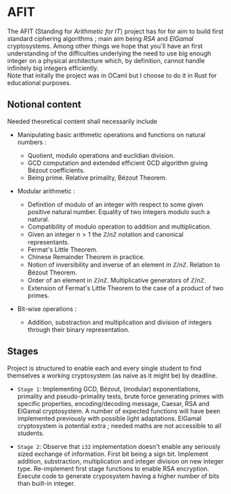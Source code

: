 # AFIT

The AFIT (Standing for *Arithmetic for IT*) project has for for aim to
build first standard ciphering algorithms ; main aim being *RSA* and
*ElGamal* cryptosystems. Among other things we hope that you'll have
an first understanding of the difficulties underlying the need to use
big enough integer on a physical architecture which, by definition,
cannot handle infinitely big integers efficiently.<br>
Note that initally the project was in OCaml but I choose to do it in
Rust for educational purposes.

## Notional content

Needed theoretical content shall necessarily include

- Manipulating basic arithmetic operations and functions on
  natural numbers :

    - Quotient, modulo operations and euclidian division.
    - GCD computation and extended efficient GCD algorithm giving
      Bézout coefficients.
    - Being prime. Relative primality, Bézout Theorem.

- Modular arithmetic :
    - Definition of modulo of an integer with respect to some given
      positive natural number. Equality of two integers modulo such
      a natural.
    - Compatibility of modulo operation to addition and
      multiplication.
    - Given an integer $n > 1$ the $\mathbb{Z}/n\mathbb{Z}$ notation
      and canonical representants.
    - Fermat's Little Theorem.
    - Chinese Remainder Theorem in practice.
    - Notion of inversibility and inverse of an element in
      $\mathbb{Z}/n\mathbb{Z}$.
      Relation to Bézout Theorem.
    - Order of an element in $\mathbb{Z}/n\mathbb{Z}$. Multiplicative
      generators of $\mathbb{Z}/n\mathbb{Z}$.
    - Extension of Fermat's Little Theorem to the case of a product
      of two primes.

- Bit-wise operations :
    - Addition, substraction and multiplication and division of
      integers through their binary representation.

## Stages

Project is structured to enable each and every single student to find
themselves a working cryptosystem (as naive as it might be) by
deadline.

- `Stage 1`: Implementing GCD, Bézout,
  (modular) exponentiations, primality and pseudo-primality tests,
  brute force generating primes with specific properties,
  encoding/decoding message, Caesar, RSA and ElGamal cryptosystem. A
  number of expected functions will have been implemented previously
  with possible light adaptations. ElGamal cryptosystem is potential
  extra ; needed maths are not accessible to all students.

- `Stage 2`: Observe that `i32` implementation doesn't enable any
  seriously sized exchange of information. First bit being a sign bit.
  Implement addition, substraction, multiplication and integer
  division on new integer type.
  Re-implement first stage functions to enable RSA
  encryption. Execute code to generate cryposystem having a higher
  number of bits than built-in integer.

